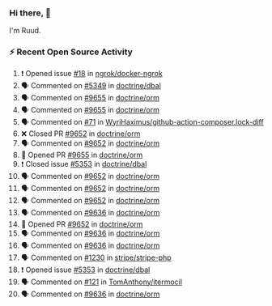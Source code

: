 ### Hi there, 👋

I'm Ruud.
 
### :zap: Recent Open Source Activity

<!--START_SECTION:activity-->
1. ❗️ Opened issue [#18](https://github.com/ngrok/docker-ngrok/issues/18) in [ngrok/docker-ngrok](https://github.com/ngrok/docker-ngrok)
2. 🗣 Commented on [#5349](https://github.com/doctrine/dbal/issues/5349) in [doctrine/dbal](https://github.com/doctrine/dbal)
3. 🗣 Commented on [#9655](https://github.com/doctrine/orm/issues/9655) in [doctrine/orm](https://github.com/doctrine/orm)
4. 🗣 Commented on [#9655](https://github.com/doctrine/orm/issues/9655) in [doctrine/orm](https://github.com/doctrine/orm)
5. 🗣 Commented on [#71](https://github.com/WyriHaximus/github-action-composer.lock-diff/issues/71) in [WyriHaximus/github-action-composer.lock-diff](https://github.com/WyriHaximus/github-action-composer.lock-diff)
6. ❌ Closed PR [#9652](https://github.com/doctrine/orm/pull/9652) in [doctrine/orm](https://github.com/doctrine/orm)
7. 🗣 Commented on [#9652](https://github.com/doctrine/orm/issues/9652) in [doctrine/orm](https://github.com/doctrine/orm)
8. 💪 Opened PR [#9655](https://github.com/doctrine/orm/pull/9655) in [doctrine/orm](https://github.com/doctrine/orm)
9. ❗️ Closed issue [#5353](https://github.com/doctrine/dbal/issues/5353) in [doctrine/dbal](https://github.com/doctrine/dbal)
10. 🗣 Commented on [#9652](https://github.com/doctrine/orm/issues/9652) in [doctrine/orm](https://github.com/doctrine/orm)
11. 🗣 Commented on [#9652](https://github.com/doctrine/orm/issues/9652) in [doctrine/orm](https://github.com/doctrine/orm)
12. 🗣 Commented on [#9652](https://github.com/doctrine/orm/issues/9652) in [doctrine/orm](https://github.com/doctrine/orm)
13. 🗣 Commented on [#9636](https://github.com/doctrine/orm/issues/9636) in [doctrine/orm](https://github.com/doctrine/orm)
14. 💪 Opened PR [#9652](https://github.com/doctrine/orm/pull/9652) in [doctrine/orm](https://github.com/doctrine/orm)
15. 🗣 Commented on [#9636](https://github.com/doctrine/orm/issues/9636) in [doctrine/orm](https://github.com/doctrine/orm)
16. 🗣 Commented on [#9636](https://github.com/doctrine/orm/issues/9636) in [doctrine/orm](https://github.com/doctrine/orm)
17. 🗣 Commented on [#1230](https://github.com/stripe/stripe-php/issues/1230) in [stripe/stripe-php](https://github.com/stripe/stripe-php)
18. ❗️ Opened issue [#5353](https://github.com/doctrine/dbal/issues/5353) in [doctrine/dbal](https://github.com/doctrine/dbal)
19. 🗣 Commented on [#121](https://github.com/TomAnthony/itermocil/issues/121) in [TomAnthony/itermocil](https://github.com/TomAnthony/itermocil)
20. 🗣 Commented on [#9636](https://github.com/doctrine/orm/issues/9636) in [doctrine/orm](https://github.com/doctrine/orm)
<!--END_SECTION:activity-->
